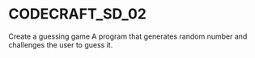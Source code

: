 # CODECRAFT_SD_02
Create a guessing game
A program that generates random number and challenges the user to guess it.
